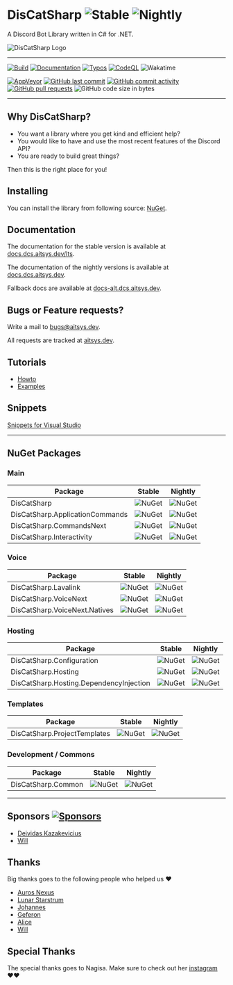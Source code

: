 # DisCatSharp ![Stable](https://img.shields.io/nuget/v/DisCatSharp?color=%23ebb34b&label=Stable&style=flat-square&logo=nuget) ![Nightly](https://img.shields.io/nuget/vpre/DisCatSharp?color=%23ff1493&label=Nightly&style=flat-square&logo=nuget)

A Discord Bot Library written in C# for .NET.

![DisCatSharp Logo](https://github.com/Aiko-IT-Systems/DisCatSharp/blob/main/DisCatSharp.Logos/android-chrome-192x192.png?raw=true)

----
[![Build](https://github.com/Aiko-IT-Systems/DisCatSharp/actions/workflows/dotnet.yml/badge.svg)](https://github.com/Aiko-IT-Systems/DisCatSharp/actions/workflows/dotnet.yml)
[![Documentation](https://github.com/Aiko-IT-Systems/DisCatSharp/actions/workflows/docs.yml/badge.svg)](https://github.com/Aiko-IT-Systems/DisCatSharp/actions/workflows/docs.yml)
[![Typos](https://github.com/Aiko-IT-Systems/DisCatSharp/actions/workflows/typos.yml/badge.svg)](https://github.com/Aiko-IT-Systems/DisCatSharp/actions/workflows/typos.yml)
[![CodeQL](https://github.com/Aiko-IT-Systems/DisCatSharp/actions/workflows/codeql.yml/badge.svg)](https://github.com/Aiko-IT-Systems/DisCatSharp/actions/workflows/codeql.yml)
![Wakatime](https://wakatime.com/badge/github/Aiko-IT-Systems/DisCatSharp.svg)

[![AppVeyor](https://img.shields.io/appveyor/build/AITSYS/DisCatSharp?label=Appveyor&logo=appveyor&style=flat-square)](https://ci.appveyor.com/project/AITSYS/discatsharp)
[![GitHub last commit](https://img.shields.io/github/last-commit/Aiko-IT-Systems/DisCatSharp?label=Last%20Commit&style=flat-square&logo=github)](https://aitsys.dev/source/DisCatSharp/history/)
[![GitHub commit activity](https://img.shields.io/github/commit-activity/w/Aiko-IT-Systems/DisCatSharp?label=Commit%20Activity&style=flat-square&logo=github)](https://github.com/Aiko-IT-Systems/DisCatSharp/commits/main)
[![GitHub pull requests](https://img.shields.io/github/issues-pr/Aiko-IT-Systems/DisCatSharp?label=PRs&style=flat-square&logo=github&logo=gitub)](https://github.com/Aiko-IT-Systems/DisCatSharp/pulls)
![GitHub code size in bytes](https://img.shields.io/github/languages/code-size/Aiko-IT-Systems/DisCatSharp?label=Size&style=flat-square&logo=github)

----

## Why DisCatSharp?
- You want a library where you get kind and efficient help?
- You would like to have and use the most recent features of the Discord API?
- You are ready to build great things?

Then this is the right place for you!

## Installing
You can install the library from following source: [NuGet](https://nuget.dcs.aitsys.dev).

## Documentation
The documentation for the stable version is available at [docs.dcs.aitsys.dev/lts](https://docs.dcs.aitsys.dev/lts).

The documentation of the nightly versions is available at [docs.dcs.aitsys.dev](https://docs.dcs.aitsys.dev).

Fallback docs are available at [docs-alt.dcs.aitsys.dev](https://docs-alt.dcs.aitsys.dev).

## Bugs or Feature requests?
Write a mail to [bugs@aitsys.dev](mailto:bugs@aitsys.dev).

All requests are tracked at [aitsys.dev](https://aitsys.dev).

## Tutorials
* [Howto](https://docs.dcs.aitsys.dev/articles/basics/bot_account.html)
* [Examples](https://examples.dcs.aitsys.dev)

## Snippets
[Snippets for Visual Studio](https://github.com/Aiko-IT-Systems/DisCatSharp.Snippets)

----

## NuGet Packages
### Main
| Package                         | Stable                                                                                                           | Nightly                                                                                                                             |
| ------------------------------- | ---------------------------------------------------------------------------------------------------------------- | ----------------------------------------------------------------------------------------------------------------------------------- |
| DisCatSharp                     | ![NuGet](https://img.shields.io/nuget/v/DisCatSharp.svg?label=&logo=nuget&style=flat-square)                     | ![NuGet](https://img.shields.io/nuget/vpre/DisCatSharp.svg?label=&logo=nuget&style=flat-square&color=%23ff1493)                     |
| DisCatSharp.ApplicationCommands | ![NuGet](https://img.shields.io/nuget/v/DisCatSharp.ApplicationCommands.svg?label=&logo=nuget&style=flat-square) | ![NuGet](https://img.shields.io/nuget/vpre/DisCatSharp.ApplicationCommands.svg?label=&logo=nuget&style=flat-square&color=%23ff1493) |
| DisCatSharp.CommandsNext        | ![NuGet](https://img.shields.io/nuget/v/DisCatSharp.CommandsNext.svg?label=&logo=nuget&style=flat-square)        | ![NuGet](https://img.shields.io/nuget/vpre/DisCatSharp.CommandsNext.svg?label=&logo=nuget&style=flat-square&color=%23ff1493)        |
| DisCatSharp.Interactivity       | ![NuGet](https://img.shields.io/nuget/v/DisCatSharp.Interactivity.svg?label=&logo=nuget&style=flat-square)       | ![NuGet](https://img.shields.io/nuget/vpre/DisCatSharp.Interactivity.svg?label=&logo=nuget&style=flat-square&color=%23ff1493)       |

### Voice
| Package                       | Stable                                                                                                         | Nightly                                                                                                                           |
| ----------------------------- | -------------------------------------------------------------------------------------------------------------- | --------------------------------------------------------------------------------------------------------------------------------- |
| DisCatSharp.Lavalink          | ![NuGet](https://img.shields.io/nuget/v/DisCatSharp.Lavalink.svg?label=&logo=nuget&style=flat-square)          | ![NuGet](https://img.shields.io/nuget/vpre/DisCatSharp.Lavalink.svg?label=&logo=nuget&style=flat-square&color=%23ff1493)          |
| DisCatSharp.VoiceNext         | ![NuGet](https://img.shields.io/nuget/v/DisCatSharp.VoiceNext.svg?label=&logo=nuget&style=flat-square)         | ![NuGet](https://img.shields.io/nuget/vpre/DisCatSharp.VoiceNext.svg?label=&logo=nuget&style=flat-square&color=%23ff1493)         |
| DisCatSharp.VoiceNext.Natives | ![NuGet](https://img.shields.io/nuget/v/DisCatSharp.VoiceNext.Natives.svg?label=&logo=nuget&style=flat-square) | ![NuGet](https://img.shields.io/nuget/vpre/DisCatSharp.VoiceNext.Natives.svg?label=&logo=nuget&style=flat-square&color=%23ff1493) |

### Hosting
| Package                                 | Stable                                                                                                                   | Nightly                                                                                                                                     |
| --------------------------------------- | ------------------------------------------------------------------------------------------------------------------------ | ------------------------------------------------------------------------------------------------------------------------------------------- |
| DisCatSharp.Configuration               | ![NuGet](https://img.shields.io/nuget/v/DisCatSharp.Configuration.svg?label=&logo=nuget&style=flat-square)               | ![NuGet](https://img.shields.io/nuget/vpre/DisCatSharp.Configuration.svg?label=&logo=nuget&color=%23ff1493&style=flat-square)               |
| DisCatSharp.Hosting                     | ![NuGet](https://img.shields.io/nuget/v/DisCatSharp.Hosting.svg?label=&logo=nuget&style=flat-square)                     | ![NuGet](https://img.shields.io/nuget/vpre/DisCatSharp.Hosting.svg?label=&logo=nuget&color=%23ff1493&style=flat-square)                     |
| DisCatSharp.Hosting.DependencyInjection | ![NuGet](https://img.shields.io/nuget/v/DisCatSharp.Hosting.DependencyInjection.svg?label=&logo=nuget&style=flat-square) | ![NuGet](https://img.shields.io/nuget/vpre/DisCatSharp.Hosting.DependencyInjection.svg?label=&logo=nuget&color=%23ff1493&style=flat-square) |

### Templates
| Package                      | Stable                                                                                                        | Nightly                                                                                                                          |
| ---------------------------- | ------------------------------------------------------------------------------------------------------------- | -------------------------------------------------------------------------------------------------------------------------------- |
| DisCatSharp.ProjectTemplates | ![NuGet](https://img.shields.io/nuget/v/DisCatSharp.ProjectTemplates.svg?label=&logo=nuget&style=flat-square) | ![NuGet](https://img.shields.io/nuget/vpre/DisCatSharp.ProjectTemplates.svg?label=&logo=nuget&color=%23ff1493&style=flat-square) |

### Development / Commons
| Package            | Stable                                                                                              | Nightly                                                                                                                |
| ------------------ | --------------------------------------------------------------------------------------------------- | ---------------------------------------------------------------------------------------------------------------------- |
| DisCatSharp.Common | ![NuGet](https://img.shields.io/nuget/v/DisCatSharp.Common.svg?label=&logo=nuget&style=flat-square) | ![NuGet](https://img.shields.io/nuget/vpre/DisCatSharp.Common.svg?label=&logo=nuget&style=flat-square&color=%23ff1493) |


----

## Sponsors [![Sponsors](https://img.shields.io/github/sponsors/Aiko-IT-Systems?label=&style=flat-square&logo=github)](https://github.com/sponsors/Aiko-IT-Systems)
- [Deividas Kazakevicius](https://github.com/DeividasKaza)
- [Will](https://github.com/villChurch)

## Thanks
Big thanks goes to the following people who helped us ♥️
- [Auros Nexus](https://github.com/Auros)
- [Lunar Starstrum](https://github.com/OoLunar)
- [Johannes](https://github.com/JMLutra)
- [Geferon](https://github.com/geferon)
- [Alice](https://github.com/QuantuChi)
- [Will](https://github.com/villChurch)

## Special Thanks
The special thanks goes to Nagisa. Make sure to check out her [instagram](https://www.instagram.com/nagisaarts_/) ♥️♥️
